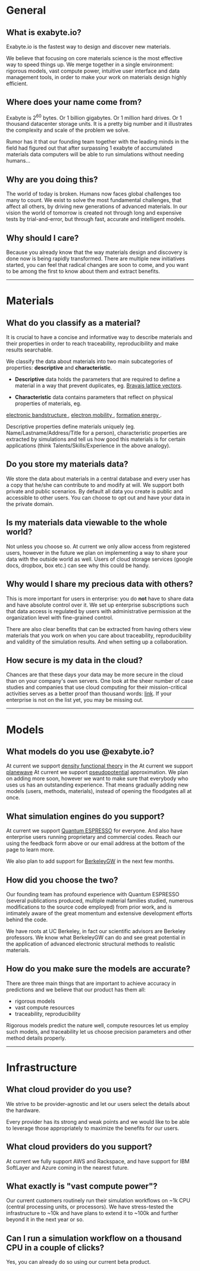 <!--
other questions to add:
- how long does it take for my calculation to start?
- who else is using it?
- where can I leave a feature request?
- how do I know that you will exist tomorrow?
-->

# General

## What is exabyte.io?

Exabyte.io is the fastest way to design and discover new materials.

We believe that focusing on core materials science is the most effective way to speed things up. We merge together in a single environment: rigorous models, vast compute power, intuitive user interface and data management tools, in order to make your work on materials design highly efficient.

## Where does your name come from?

Exabyte is 2<sup>60</sup> bytes. Or 1 billion gigabytes. Or 1 million hard drives. Or 1 thousand datacenter storage units. It is a pretty big number and it illustrates the complexity and scale of the problem we solve.

Rumor has it that our founding team together with the leading minds in the field had figured out that after surpassing 1 exabyte of accumulated materials data computers will be able to run simulations without needing humans...

## Why are you doing this?

The world of today is broken. Humans now faces global challenges too many to count. We exist to solve the most fundamental challenges, that affect all others, by driving new generations of advanced materials. In our vision the world of tomorrow is created not through long and expensive tests by trial-and-error, but through fast, accurate and intelligent models.

## Why should I care?

Because you already know that the way materials design and discovery is done now is being rapidly transformed. There are multiple new initiatives started, you can feel that radical changes are soon to come, and you want to be among the first to know about them and extract benefits.

---

# Materials

## What do you classify as a material?

It is crucial to have a concise and informative way to describe materials and their properties in order to reach traceability, reproducibility and make results searchable.

We classify the data about materials into two main subcategories of properties: **descriptive** and **characteristic**.

- **Descriptive** data holds the parameters that are required to define a material in a way that prevent duplicates, eg. <a href="https://en.wikipedia.org/wiki/Bravais_lattice" target="_blank" class="text-muted">Bravais lattice vectors</a>.

- **Characteristic** data contains parameters that reflect on physical properties of materials, eg.
<a href="https://en.wikipedia.org/wiki/Electronic_band_structure" target="_blank" class="text-muted">
    electronic bandstructure
</a>,
<a href="https://en.wikipedia.org/wiki/Electron_mobility" target="_blank" class="text-muted">
    electron mobility
</a>,
<a href="http://www.researchgate.net/post/How_to_calculate_formation_energy_using_DFT" target="_blank" class="text-muted">
    formation energy
</a>.

Descriptive properties define materials uniquely (eg. Name/Lastname/Address/Title for a person), characteristic properties are extracted by simulations and tell us how good this materials is for certain applications (think Talents/Skills/Experience in the above analogy).

## Do you store my materials data?

We store the data about materials in a central database and every user has a copy that he/she can contribute to and modify at will. We support both private and public scenarios. By default all data you create is public and accessible to other users. You can choose to opt out and have your data in the private domain.

## Is my materials data viewable to the whole world?

Not unless you choose so. At current we only allow access from registered users, however in the future we plan on implementing a way to share your data with the outside world as well. Users of cloud storage services (google docs, dropbox, box etc.) can see why this could be handy.

## Why would I share my precious data with others?

This is more important for users in enterprise: you do **not** have to share data and have absolute control over it. We set up enterprise subscriptions such that data access is regulated by users with administrative permission at the organization level with fine-grained control.

There are also clear benefits that can be extracted from having others view materials that you work on when you care about traceability, reproducibility and validity of the simulation results. And when setting up a collaboration.

## How secure is my data in the cloud?

Chances are that these days your data may be more secure in the cloud than on your company's own servers. One look at the sheer number of case studies and companies that use cloud computing for their mission-critical activities serves as a better proof than thousand words: <a href="https://aws.amazon.com/solutions/case-studies/all/" target="_blank" class="text-muted">link</a>. If your enterprise is not on the list yet, you may be missing out.

---

# Models

## What models do you use @exabyte.io?

At current we support <a href="https://en.wikipedia.org/wiki/Density_functional_theory" target="_blank" class="text-muted">density functional theory</a> in the At current we support <a href="https://en.wikipedia.org/wiki/Basis_set_(chemistry)#Plane-wave_basis_sets" target="_blank" class="text-muted">planewave</a> At current we support <a href="https://en.wikipedia.org/wiki/Pseudopotential" target="_blank" class="text-muted">pseudopotential</a> approximation. We plan on adding more soon, however we want to make sure that everybody who uses us has an outstanding experience. That means gradually adding new models (users, methods, materials), instead of opening the floodgates all at once.

## What simulation engines do you support?

At current we support <a href="https://quantum-espresso.org" target="_blank" class="text-muted">Quantum ESPRESSO</a> for everyone. And also have enterprise users running proprietary and commercial codes. Reach our using the feedback form above or our email address at the bottom of the page to learn more.

We also plan to add support for <a href="https://berkeleygw.org" target="_blank" class="text-muted">BerkeleyGW</a> in the next few months.

## How did you choose the two?

Our founding team has profound experience with Quantum ESPRESSO (several publications produced, multiple material families studied, numerous modifications to the source code employed) from prior work, and is intimately aware of the great momentum and extensive development efforts behind the code.

We have roots at UC Berkeley, in fact our scientific advisors are Berkeley professors. We know what BerkeleyGW can do and see great potential in the application of advanced electronic structural methods to realistic materials.

## How do you make sure the models are accurate?

There are three main things that are important to achieve accuracy in predictions and we believe that our product has them all:

* rigorous models
* vast compute resources
* traceability, reproducibility

Rigorous models predict the nature well, compute resources let us employ such models, and traceability let us choose precision parameters and other method details properly.

---

# Infrastructure

## What cloud provider do you use?

We strive to be provider-agnostic and let our users select the details about the hardware.

Every provider has its strong and weak points and we would like to be able to leverage those appropriately to maximize the benefits for our users.

## What cloud providers do you support?

At current we fully support AWS and Rackspace, and have support for IBM SoftLayer and Azure coming in the nearest future.

## What exactly is "vast compute power"?

Our current customers routinely run their simulation workflows on ~1k CPU (central processing units, or processors). We have stress-tested the infrastructure to ~10k and have plans to extend it to ~100k and further beyond it in the next year or so.

## Can I run a simulation workflow on a thousand CPU in a couple of clicks?

Yes, you can already do so using our current beta product.
